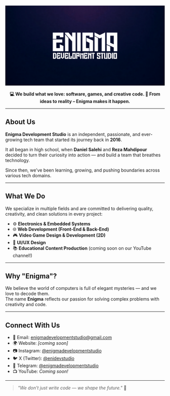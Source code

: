 <p align="center">
  <img src="https://raw.githubusercontent.com/enigmadevstudio/enigmadevstudio/main/banner.png" alt="Enigma Development Studio Banner" />
</p>

<p align="center">
<b>💻 We build what we love: software, games, and creative code.
👾 From ideas to reality – Enigma makes it happen.</b>
</p>
  
---

## About Us

**Enigma Development Studio** is an independent, passionate, and ever-growing tech team that started its journey back in **2016**.

It all began in high school, when **Daniel Salehi** and **Reza Mahdipour** decided to turn their curiosity into action — and build a team that breathes technology.

Since then, we’ve been learning, growing, and pushing boundaries across various tech domains.

---

## What We Do

We specialize in multiple fields and are committed to delivering quality, creativity, and clean solutions in every project:

- ⚙️ **Electronics & Embedded Systems**
- 🌐 **Web Development (Front-End & Back-End)**
- 🎮 **Video Game Design & Development (2D)**
- 🎨 **UI/UX Design**
- 📚 **Educational Content Production** (coming soon on our YouTube channel!)

---

## Why "Enigma"?

We believe the world of computers is full of elegant mysteries — and we love to decode them.  
The name **Enigma** reflects our passion for solving complex problems with creativity and code.

---

## Connect With Us

- 📧 Email: [enigmadevelopmentstudio@gmail.com](mailto:enigmadevelopmentstudio@gmail.com)
- 🌍 Website: _[coming soon]_  
- 📷 Instagram: [@enigmadevelopmentstudio](https://instagram.com/enigmadevelopmentstudio)  
- 🐦 X (Twitter): [@enidevstudio](https://x.com/enidevstudio)  
- 📣 Telegram: [@enigmadevelopmentstudio](https://t.me/enigmadevelopmentstudio)  
- 📺 YouTube: _Coming soon!_

---

> _"We don’t just write code — we shape the future."_ 🚀
